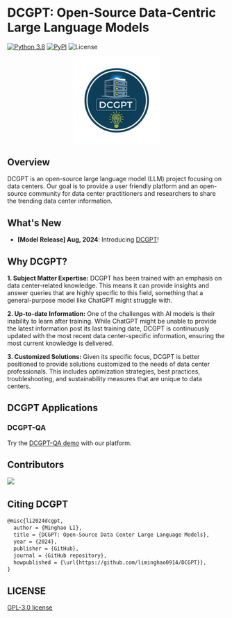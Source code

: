 # DCGPT: Open-Source Data-Centric Large Language Models

<!-- [![Downloads](https://static.pepy.tech/badge/dcgpt)](https://pepy.tech/project/dcgpt) -->
[![Python 3.8](https://img.shields.io/badge/python-3.8-blue.svg)](https://www.python.org/downloads/release/python-380/)
[![PyPI](https://img.shields.io/pypi/v/dcgpt.svg)](https://pypi.org/project/dcgpt/)
![License](https://img.shields.io/github/license/YourUsername/dcgpt.svg?color=brightgreen)


<div align="center">
<img align="center" src="imgs/dcgpt_logo.png" width="40%"/>
</div>

## Overview

DCGPT is an open-source large language model (LLM) project focusing on data centers. 
Our goal is to provide a user friendly platform and an open-source community for data center practitioners and researchers to share the trending data center information.

## What's New
- **[Model Release] Aug, 2024**: Introducing [DCGPT](https://huggingface.co/minghao14/dcgpt)! 

## Why DCGPT?

**1. Subject Matter Expertise:** DCGPT has been trained with an emphasis on data center-related knowledge. This means it can provide insights and answer queries that are highly specific to this field, something that a general-purpose model like ChatGPT might struggle with. 

**2. Up-to-date Information:** One of the challenges with AI models is their inability to learn after training. While ChatGPT might be unable to provide the latest information post its last training date, DCGPT is continuously updated with the most recent data center-specific information, ensuring the most current knowledge is delivered. 

**3. Customized Solutions:** Given its specific focus, DCGPT is better positioned to provide solutions customized to the needs of data center professionals. This includes optimization strategies, best practices, troubleshooting, and sustainability measures that are unique to data centers.

## DCGPT Applications

### DCGPT-QA

Try the [DCGPT-QA demo](https://your-demo-link) with our platform.


<!-- ## Tutorials -->

<!-- ## Understanding DCGPT: Blog Series -->

<!-- ## DCGPT Ecosystem

### Framework Overview -->

## Contributors
<a href="https://github.com/liminghao0914/dcgpt/graphs/contributors">
  <img src="https://contrib.rocks/image?repo=liminghao0914/dcgpt" />
</a>

<!-- ## News -->
<!-- - **[Your Latest News Article]**: [DCGPT featured in AI Weekly](https://aiweekly.com/your-article). -->

## Citing DCGPT
```
@misc{li2024dcgpt,
  author = {Minghao LI},
  title = {DCGPT: Open-Source Data Center Large Language Models},
  year = {2024},
  publisher = {GitHub},
  journal = {GitHub repository},
  howpublished = {\url{https://github.com/liminghao0914/DCGPT}},
}
```

## LICENSE
[GPL-3.0 license](LICENSE)